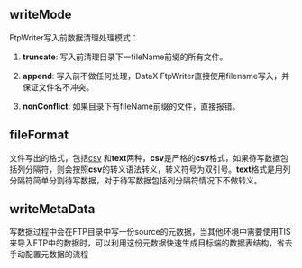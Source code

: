 ## writeMode

 FtpWriter写入前数据清理处理模式： 
 
 1. **truncate**:  写入前清理目录下一fileName前缀的所有文件。
 
 2. **append**: 写入前不做任何处理，DataX FtpWriter直接使用filename写入，并保证文件名不冲突。
  
 3. **nonConflict**: 如果目录下有fileName前缀的文件，直接报错。
 
## fileFormat

 文件写出的格式，包括[csv](http://zh.wikipedia.org/wiki/%E9%80%97%E5%8F%B7%E5%88%86%E9%9A%94%E5%80%BC) 和**text**两种，**csv**是严格的**csv**格式，如果待写数据包括列分隔符，则会按照**csv**的转义语法转义，转义符号为双引号。**text**格式是用列分隔符简单分割待写数据，对于待写数据包括列分隔符情况下不做转义。
 
## writeMetaData
 
 写数据过程中会在FTP目录中写一份source的元数据，当其他环境中需要使用TIS来导入FTP中的数据时，可以利用这份元数据快速生成目标端的数据表结构，省去手动配置元数据的流程 
 
 

    

